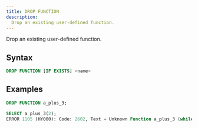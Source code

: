 ```yaml
---
title: DROP FUNCTION
description:
  Drop an existing user-defined function.
---
```


Drop an existing user-defined function.

## Syntax

```sql
DROP FUNCTION [IF EXISTS] <name>
```

## Examples

```sql
DROP FUNCTION a_plus_3;

SELECT a_plus_3(2);
ERROR 1105 (HY000): Code: 2602, Text = Unknown Function a_plus_3 (while in analyze select projection).
```
